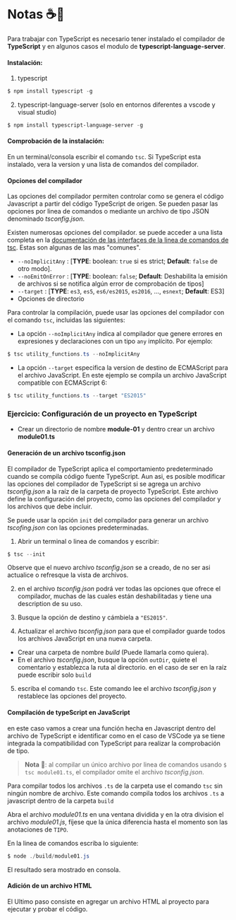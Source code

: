 # Notas ☕📝

Para trabajar con TypeScript es necesario tener instalado el compilador de **TypeScript** y en algunos casos el modulo de **typescript-language-server**.

#### **Instalación**:

1. typescript

```powershell
$ npm install typescript -g
```

2. typescript-language-server (solo en entornos diferentes a vscode y visual studio)

```powershell
$ npm install typescript-language-server -g
```

#### **Comprobación de la instalación**:

En un terminal/consola escribir el comando `tsc`. Si TypeScript esta instalado, vera la version y una lista de comandos del compilador.

#### **Opciones del compilador**

Las opciones del compilador permiten controlar como se genera el código Javascript a partir del código TypeScript de origen. Se pueden pasar las opciones por linea de comandos o mediante un archivo de tipo JSON denominado _tsconfig.json_.

Existen numerosas opciones del compilador. se puede acceder a una lista completa en la [documentación de las interfaces de la linea de comandos de tsc](https://www.typescriptlang.org/docs/handbook/compiler-options.html). Estas son algunas de las mas "comunes".

- `--noImplicitAny` : [**TYPE**: boolean: `true` si es strict; **Default**: `false` de otro modo].
- `--noEmitOnError` : [**TYPE**: boolean: `false`; **Default**: Deshabilita la emisión de archivos si se notifica algún error de comprobación de tipos]
- `--target` : [**TYPE**: `es3`, `es5`, `es6/es2015`, `es2016`, ..., `esnext`; **Default**: ES3]
- Opciones de directorio

Para controlar la compilación, puede usar las opciones del compilador con el comando `tsc`, incluidas las siguientes:

- La opción `--noImplicitAny` indica al compilador que genere errores en expresiones y declaraciones con un tipo `any` implícito. Por ejemplo:

```powershell
$ tsc utility_functions.ts --noImplicitAny
```

- La opción `--target` especifica la version de destino de ECMAScript para el archivo JavaScript. En este ejemplo se compila un archivo JavaScript compatible con ECMAScript 6:

```powershell
$ tsc utility_functions.ts --target "ES2015"
```

### Ejercicio: Configuración de un proyecto en TypeScript

- Crear un directorio de nombre **module-01** y dentro crear un archivo **module01.ts**

#### **Generación de un archivo tsconfig.json**

El compilador de TypeScript aplica el comportamiento predeterminado cuando se compila código fuente TypeScript. Aun asi, es posible modificar las opciones del compilador de TypeScript si se agrega un archivo _tsconfig.json_ a la raíz de la carpeta de proyecto TypeScript. Este archivo define la configuración del proyecto, como las opciones del compilador y los archivos que debe incluir.

Se puede usar la opción `init` del compilador para generar un archivo _tscofing.json_ con las opciones predeterminadas.

1. Abrir un terminal o linea de comandos y escribir:

```powershell
$ tsc --init
```

Observe que el nuevo archivo _tsconfig.json_ se a creado, de no ser asi actualice o refresque la vista de archivos.

2. en el archivo _tsconfig.json_ podrá ver todas las opciones que ofrece el compilador, muchas de las cuales están deshabilitadas y tiene una description de su uso.

3. Busque la opción de destino y cámbiela a `"ES2015"`.

4. Actualizar el archivo _tsconfig.json_ para que el compilador guarde todos los archivos JavaScript en una nueva carpeta.

- Crear una carpeta de nombre _build_ (Puede llamarla como quiera).
- En el archivo _tsconfig.json_, busque la opción `outDir`, quiete el comentario y establezca la ruta al directorio. en el caso de ser en la raíz puede escribir solo `build`

5. escriba el comando `tsc`. Este comando lee el archivo _tsconfig.json_ y restablece las opciones del proyecto.

#### Compilación de typeScript en JavaScript

en este caso vamos a crear una función hecha en Javascript dentro del archivo de TypeScript e identificar como en el caso de VSCode ya se tiene integrada la compatibilidad con TypeScript para realizar la comprobación de tipo.

> **Nota** 📘: al compilar un único archivo por linea de comandos usando `$ tsc module01.ts`, el compilador omite el archivo _tsconfig.json_.

Para compilar todos los archivos `.ts` de la carpeta use el comando `tsc` sin ningún nombre de archivo. Este comando compila todos los archivos `.ts` a javascript dentro de la carpeta `build`

Abra el archivo _module01.ts_ en una ventana dividida y en la otra division el archivo _module01.js_, fíjese que la única diferencia hasta el momento son las anotaciones de `TIPO`.

En la linea de comandos escriba lo siguiente:

```powershell
$ node ./build/module01.js
```

El resultado sera mostrado en consola.

#### Adición de un archivo HTML

El Ultimo paso consiste en agregar un archivo HTML al proyecto para ejecutar y probar el código.
